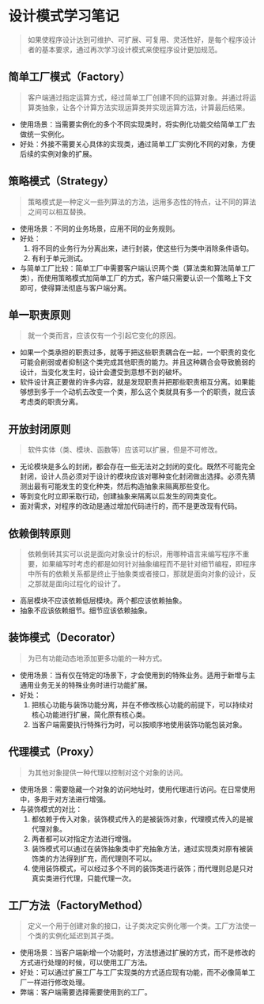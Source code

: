 # 设计模式学习笔记
> 如果使程序设计达到可维护、可扩展、可复用、灵活性好，是每个程序设计者的基本要求，通过再次学习设计模式来使程序设计更加规范。

## 简单工厂模式（Factory）
> 客户端通过指定运算方式，经过简单工厂创建不同的运算对象。并通过将运算类抽象，让各个计算方法实现运算类并实现运算方法，计算最后结果。

* 使用场景：当需要实例化的多个不同实现类时，将实例化功能交给简单工厂去做统一实例化。
* 好处：外接不需要关心具体的实现类，通过简单工厂实例化不同的对象，方便后续的实例对象的扩展。

## 策略模式（Strategy）
> 策略模式是一种定义一些列算法的方法，运用多态性的特点，让不同的算法之间可以相互替换。

* 使用场景：不同的业务场景，应用不同的业务规则。
* 好处：
    1. 将不同的业务行为分离出来，进行封装，使这些行为类中消除条件语句。
    2. 有利于单元测试。
* 与简单工厂比较：简单工厂中需要客户端认识两个类（算法类和算法简单工厂类），而使用策略模式加简单工厂的方式，客户端只需要认识一个策略上下文即可，使得算法彻底与客户端分离。

## 单一职责原则
> 就一个类而言，应该仅有一个引起它变化的原因。

* 如果一个类承担的职责过多，就等于把这些职责耦合在一起，一个职责的变化可能会削弱或者抑制这个类完成其他职责的能力。并且这种耦合会导致脆弱的设计，当变化发生时，设计会遭受到意想不到的破坏。
* 软件设计真正要做的许多内容，就是发现职责并把那些职责相互分离。如果能够想到多于一个动机去改变一个类，那么这个类就具有多一个的职责，就应该考虑类的职责分离。

## 开放封闭原则
> 软件实体（类、模块、函数等）应该可以扩展，但是不可修改。

* 无论模块是多么的封闭，都会存在一些无法对之封闭的变化。既然不可能完全封闭，设计人员必须对于设计的模块应该对哪种变化封闭做出选择。必须先猜测出最有可能发生的变化种类，然后构造抽象来隔离那些变化。
* 等到变化时立即采取行动，创建抽象来隔离以后发生的同类变化。
* 面对需求，对程序的改动是通过增加代码进行的，而不是更改现有代码。

## 依赖倒转原则
> 依赖倒转其实可以说是面向对象设计的标识，用哪种语言来编写程序不重要，如果编写时考虑的都是如何针对抽象编程而不是针对细节编程，即程序中所有的依赖关系都是终止于抽象类或者接口，那就是面向对象的设计，反之那就是面向过程化的设计了。

* 高层模块不应该依赖低层模块。两个都应该依赖抽象。
* 抽象不应该依赖细节。细节应该依赖抽象。

## 装饰模式（Decorator）
> 为已有功能动态地添加更多功能的一种方式。

* 使用场景：当有仅在特定的场景下，才会使用到的特殊业务。适用于新增与主通用业务无关的特殊业务时进行功能扩展。
* 好处：
    1. 把核心功能与装饰功能分离，并在不修改核心功能的前提下，可以持续对核心功能进行扩展，简化原有核心类。
    2. 当客户端需要执行特殊行为时，可以按顺序地使用装饰功能包装对象。
    
## 代理模式（Proxy）
> 为其他对象提供一种代理以控制对这个对象的访问。

* 使用场景：需要隐藏一个对象的访问地址时，使用代理进行访问。在日常使用中，多用于对方法进行增强。
* 与装饰模式的对比：
    1. 都依赖于传入对象，装饰模式传入的是被装饰对象，代理模式传入的是被代理对象。
    2. 两者都可以对指定方法进行增强。
    3. 装饰模式可以通过在装饰抽象类中扩充抽象方法，通过实现类对原有被装饰类的方法得到扩充，而代理则不可以。
    4. 使用装饰模式，可以经过多个不同的装饰类进行装饰；而代理则总是只对真实类进行代理，只能代理一次。
    
## 工厂方法（FactoryMethod）
> 定义一个用于创建对象的接口，让子类决定实例化哪一个类。工厂方法使一个类的实例化延迟到其子类。

* 使用场景：当客户端新增一个功能时，方法想通过扩展的方式，而不是修改的方式进行处理的时候，可以使用工厂方法。
* 好处：可以通过扩展工厂与工厂实现类的方式适应现有功能，而不必像简单工厂一样进行修改处理。
* 弊端：客户端需要选择需要使用到的工厂。